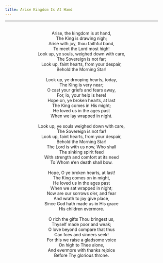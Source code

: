 ```yaml
---
title: Arise Kingdom Is At Hand
---
```


---
<center>
<br/>
Arise, the kingdom is at hand,<br/>
The King is drawing nigh;<br/>
Arise with joy, thou faithful band,<br/>
To meet the Lord most high!<br/>
Look up, ye souls, weighed down with care,<br/>
The Sovereign is not far;<br/>
Look up, faint hearts, from your despair,<br/>
Behold the Morning Star!<br/>
<br/>
Look up, ye drooping hearts, today,<br/>
The King is very near;<br/>
O cast your griefs and fears away,<br/>
For, lo, your help is here!<br/>
Hope on, ye broken hearts, at last<br/>
The King comes in His might;<br/>
He loved us in the ages past<br/>
When we lay wrapped in night.<br/>
<br/>
Look up, ye souls weighed down with care,<br/>
The Sovereign is not far!<br/>
Look up, faint hearts, from your despair,<br/>
Behold the Morning Star!<br/>
The Lord is with us now, Who shall<br/>
The sinking spirit feed<br/>
With strength and comfort at its need<br/>
To Whom e’en death shall bow.<br/>
<br/>
Hope, O ye broken hearts, at last!<br/>
The King comes on in might,<br/>
He loved us in the ages past<br/>
When we sat wrapped in night;<br/>
Now are our sorrows o’er, and fear<br/>
And wrath to joy give place,<br/>
Since God hath made us in His grace<br/>
His children evermore.<br/>
<br/>
O rich the gifts Thou bringest us,<br/>
Thyself made poor and weak;<br/>
O love beyond compare that thus<br/>
Can foes and sinners seek!<br/>
For this we raise a gladsome voice<br/>
On high to Thee alone,<br/>
And evermore with thanks rejoice<br/>
Before Thy glorious throne.<br/>

</center>
